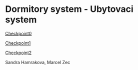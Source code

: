 # Dormitory system - Ubytovaci system
[Checkpoint0](https://github.com/marcel-zec/cvut-fel-sit-ear/blob/main/checkpoint0.md)

[Checkpoint1](https://github.com/marcel-zec/cvut-fel-sit-ear/blob/main/checkpoint1.pdf)

[Checkpoint2](https://github.com/marcel-zec/cvut-fel-sit-ear/blob/main/checkpoint2.pdf)

Sandra Hamrakova, Marcel Zec
